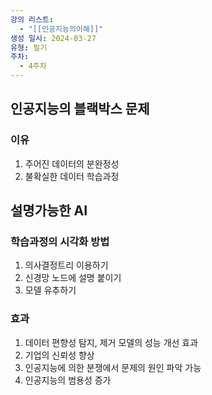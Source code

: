 ```yaml
---
강의 리스트:
  - "[[인공지능의이해]]"
생성 일시: 2024-03-27
유형: 필기
주차:
  - 4주차
---
```

## 인공지능의 블랙박스 문제

### 이유

1. 주어진 데이터의 분완정성
2. 불확실한 데이터 학습과정

  

## 설명가능한 AI

### 학습과정의 시각화 방법

1. 의사결정트리 이용하기
2. 신경망 노드에 설명 붙이기
3. 모델 유추하기

### 효과

1. 데이터 편향성 탐지, 제거 모델의 성능 개선 효과
2. 기업의 신뢰성 향상
3. 인공지능에 의한 분쟁에서 문제의 원인 파악 가능
4. 인공지능의 범용성 증가